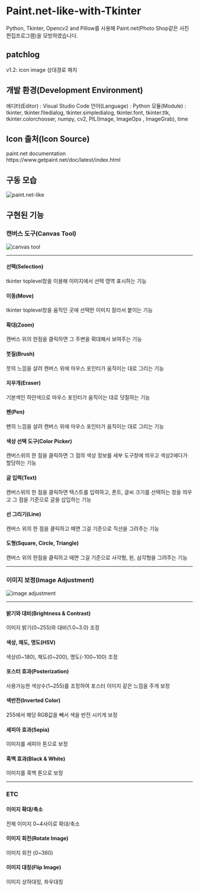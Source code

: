 <h1>Paint.net-like-with-Tkinter</h1>
Python, Tkinter, Opencv2 and Pillow를 사용해 Paint.net(Photo Shop같은 사진 편집프로그램)을 모방하였습니다.
<h2>patchlog</h2>
v1.2: icon image 상대경로 패치
<h2>개발 환경(Development Environment)</h2>
에디터(Editor) : Visual Studio Code
언어(Language) : Python
모듈(Module) : tkinter, tkinter.filedialog, tkinter.simpledialog, tkinter.font, tkinter.ttk, tkinter.colorchooser, numpy, cv2, PIL(Image, ImageOps , ImageGrab), time
<br>
<h2>Icon 출처(Icon Source)</h2>
paint.net documentation
<br>
https://www.getpaint.net/doc/latest/index.html
<br>
<h2>구동 모습</h2>
<img src="https://user-images.githubusercontent.com/101073987/195247272-656c95c2-e46b-4737-a011-597c5f5ec16c.png" alt="paint.net-like">
<br>
<h2>구현된 기능</h2>
<h3>캔버스 도구(Canvas Tool)</h3>
<img src="https://user-images.githubusercontent.com/101073987/195246328-1cb3d5fc-ffec-4960-894c-24fd6870f2e9.png" alt="canvas tool">
<hr>
<h4>선택(Selection)</h4>
tkinter toplevel창을 이용해 이미지에서 선택 영역 표시하는 기능
<h4>이동(Move)</h4>
tkinter toplevel창을 움직인 곳에 선택한 이미지 잘라서 붙이는 기능
<h4>확대(Zoom)</h4>
캔버스 위의 한점을 클릭하면 그 주변을 확대해서 보여주는 기능
<h4>붓질(Brush)</h4>
붓의 느낌을 살려 캔버스 위에 마우스 포인터가 움직이는 대로 그리는 기능
<h4>지우개(Eraser)</h4>
기본색인 하얀색으로 마우스 포인터가 움직이는 대로 덧칠하는 기능
<h4>펜(Pen)</h4>
펜의 느낌을 살려 캔버스 위에 마우스 포인터가 움직이는 대로 그리는 기능
<h4>색상 선택 도구(Color Picker)</h4>
캔버스위의 한 점을 클릭하면 그 점의 색상 정보를 세부 도구창에 띄우고 색상2에다가 할당하는 기능
<h4>글 입력(Text)</h4>
캔버스위의 한 점을 클릭하면 텍스트를 입력하고, 폰트, 글씨 크기를 선택하는 창을 띄우고 그 점을 기준으로 글을 삽입하는 기능
<h4>선 그리기(Line)</h4>
캔버스 위의 한 점을 클릭하고 떼면 그걸 기준으로 직선을 그려주는 기능
<h4>도형(Square, Circle, Triangle)</h4>
캔버스 위의 한점을 클릭하고 떼면 그걸 기준으로 사각형, 원, 삼각형을 그려주는 기능
<hr>
<h3>이미지 보정(Image Adjustment)</h3>
<img src="https://user-images.githubusercontent.com/101073987/195246346-c5fcf519-4a2d-4fab-a100-3807450b9b1c.png" alt="image adjustment">
<hr>
<h4>밝기와 대비(Brightness & Contrast)</h4>
이미지 밝기(0~255)와 대비(1.0~3.0) 조정
<h4>색상, 채도, 명도(HSV)</h4>
색상(0~180), 채도(0~200), 명도(-100~100) 조정
<h4>포스터 효과(Posterization)</h4>
사용가능한 색상수(1~255)를 조정하여 포스터 이미지 같은 느낌을 주게 보정
<h4>색반전(Inverted Color)</h4>
255에서 해당 RGB값을 빼서 색을 반전 시키게 보정
<h4>세피아 효과(Sepia)</h4>
이미지를 세피아 톤으로 보정
<h4>흑백 효과(Black & White)</h4>
이미지를 흑백 톤으로 보정
<hr>
<h3>ETC</h3>
<h4>이미지 확대/축소</h4>
전체 이미지 0~4사이로 확대/축소
<h4>이미지 회전(Rotate Image)</h4>
이미지 회전 (0~360)
<h4>이미지 대칭(Flip Image)</h4>
이미지 상하대칭, 좌우대칭
